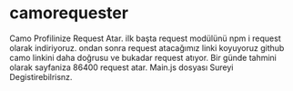 # camorequester
Camo Profilinize Request Atar.
ilk başta request modülünü npm i request olarak indiriyoruz. 
ondan sonra request atacağımız linki koyuyoruz github camo linkini daha doğrusu ve bukadar request atıyor.
Bir günde tahmini olarak sayfaniza 86400 request atar.
Main.js dosyası Sureyi Degistirebilrisnz.
